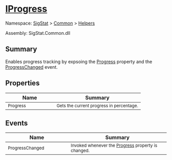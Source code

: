 # [IProgress](./IProgress.md)

Namespace: [SigStat]() > [Common](./../README.md) > [Helpers](./README.md)

Assembly: SigStat.Common.dll

## Summary
Enables progress tracking by expsoing the [Progress](https://github.com/hargitomi97/sigstat/blob/master/docs/md/SigStat/Common/Helpers/IProgress.md) property and the [ProgressChanged](https://github.com/hargitomi97/sigstat/blob/master/docs/md/SigStat/Common/Helpers/IProgress.md) event.

## Properties

| Name | Summary | 
| --- | --- | 
| <sub>Progress</sub><img width=80>| <sub>Gets the current progress in percentage.</sub>| <br>


## Events

| Name | Summary | 
| --- | --- | 
| <sub>ProgressChanged</sub><img width=80>| <sub>Invoked whenever the [Progress](https://github.com/hargitomi97/sigstat/blob/master/docs/md/SigStat/Common/Helpers/IProgress.md) property is changed.</sub>| <br>


